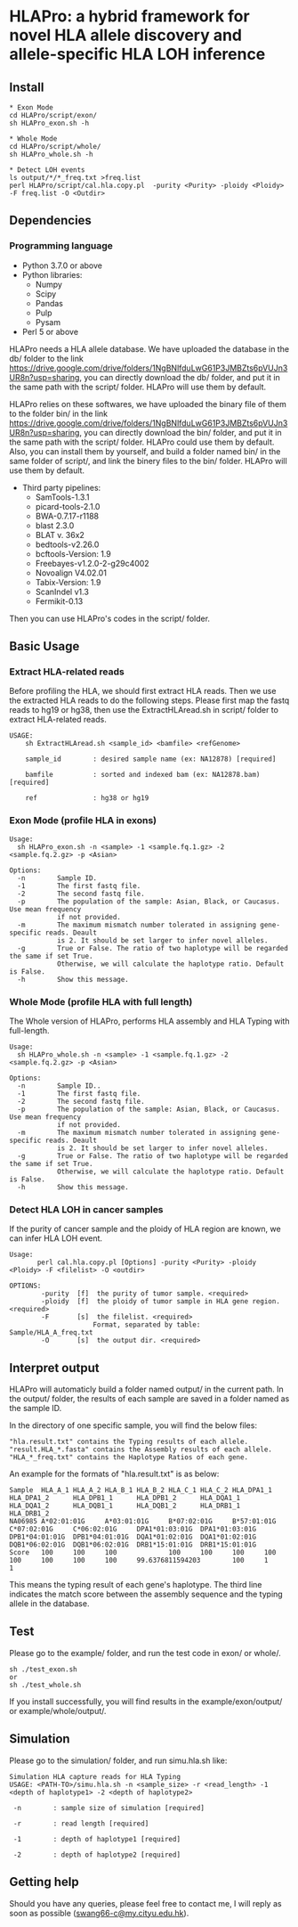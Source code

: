 # HLAPro: a hybrid framework for novel HLA allele discovery and allele-specific HLA LOH inference

## Install  
```
* Exon Mode
cd HLAPro/script/exon/
sh HLAPro_exon.sh -h

* Whole Mode
cd HLAPro/script/whole/
sh HLAPro_whole.sh -h

* Detect LOH events
ls output/*/*_freq.txt >freq.list
perl HLAPro/script/cal.hla.copy.pl  -purity <Purity> -ploidy <Ploidy> -F freq.list -O <Outdir>

```
## Dependencies 
### Programming language
* Python 3.7.0 or above  
* Python libraries:  
    * Numpy  
    * Scipy  
    * Pandas  
    * Pulp
    * Pysam  
* Perl 5 or above

HLAPro needs a HLA allele database. We have uploaded the database in the db/ folder to the link https://drive.google.com/drive/folders/1NgBNlfduLwG61P3JMBZts6pVUJn3UR8n?usp=sharing, you can directly download the db/ folder, and put it in the same path with the script/ folder. HLAPro will use them by default. 

HLAPro relies on these softwares, we have uploaded the binary file of them to the folder bin/ in the link https://drive.google.com/drive/folders/1NgBNlfduLwG61P3JMBZts6pVUJn3UR8n?usp=sharing, you can directly download the bin/ folder, and put it in the same path with the script/ folder. HLAPro could use them by default. Also, you can install them by yourself, and build a folder named bin/ in the same folder of script/, and link the binery files to the bin/ folder. HLAPro will use them by default.   
* Third party pipelines:
    * SamTools-1.3.1
    * picard-tools-2.1.0
    * BWA-0.7.17-r1188
    * blast 2.3.0
    * BLAT v. 36x2
    * bedtools-v2.26.0
    * bcftools-Version: 1.9
    * Freebayes-v1.2.0-2-g29c4002
    * Novoalign V4.02.01
    * Tabix-Version: 1.9
    * ScanIndel v1.3
    * Fermikit-0.13

Then you can use HLAPro's codes in the script/ folder. 


## Basic Usage  
### Extract HLA-related reads
Before profiling the HLA, we should first extract HLA reads. Then we use the extracted HLA reads to do the following steps. Please first map the fastq reads to hg19 or hg38, then use the ExtractHLAread.sh in script/ folder to extract HLA-related reads.
```
USAGE: 
    sh ExtractHLAread.sh <sample_id> <bamfile> <refGenome>

    sample_id        : desired sample name (ex: NA12878) [required]

    bamfile          : sorted and indexed bam (ex: NA12878.bam) [required]

    ref              : hg38 or hg19

```
### Exon Mode (profile HLA in exons)
```
Usage:
  sh HLAPro_exon.sh -n <sample> -1 <sample.fq.1.gz> -2 <sample.fq.2.gz> -p <Asian>

Options:
  -n        Sample ID.
  -1        The first fastq file.
  -2        The second fastq file.
  -p        The population of the sample: Asian, Black, or Caucasus. Use mean frequency
            if not provided.
  -m        The maximum mismatch number tolerated in assigning gene-specific reads. Deault
            is 2. It should be set larger to infer novel alleles.
  -g        True or False. The ratio of two haplotype will be regarded the same if set True.
            Otherwise, we will calculate the haplotype ratio. Default is False.
  -h        Show this message.
```
### Whole Mode (profile HLA with full length)
The Whole version of HLAPro, performs HLA assembly and HLA Typing with full-length.
```
Usage:
  sh HLAPro_whole.sh -n <sample> -1 <sample.fq.1.gz> -2 <sample.fq.2.gz> -p <Asian>

Options:
  -n        Sample ID..
  -1        The first fastq file.
  -2        The second fastq file.
  -p        The population of the sample: Asian, Black, or Caucasus. Use mean frequency
            if not provided.
  -m        The maximum mismatch number tolerated in assigning gene-specific reads. Deault
            is 2. It should be set larger to infer novel alleles.
  -g        True or False. The ratio of two haplotype will be regarded the same if set True.
            Otherwise, we will calculate the haplotype ratio. Default is False.
  -h        Show this message.
```

### Detect HLA LOH in cancer samples
If the purity of cancer sample and the ploidy of HLA region are known, we can infer HLA LOH event.
```
Usage:
       perl cal.hla.copy.pl [Options] -purity <Purity> -ploidy <Ploidy> -F <filelist> -O <outdir>

OPTIONS:
        -purity  [f]  the purity of tumor sample. <required>
        -ploidy  [f]  the ploidy of tumor sample in HLA gene region. <required>
        -F       [s]  the filelist. <required>
                     Format, separated by table:  Sample/HLA_A_freq.txt
        -O       [s]  the output dir. <required>
```

## Interpret output
HLAPro will automaticly build a folder named output/ in the current path. In the output/ folder, the results of each sample are saved in a folder named as the sample ID.  

In the directory of one specific sample, you will find the below files:
```
"hla.result.txt" contains the Typing results of each allele.
"result.HLA_*.fasta" contains the Assembly results of each allele.
"HLA_*_freq.txt" contains the Haplotype Ratios of each gene.

```
An example for the formats of "hla.result.txt" is as below:
```
Sample  HLA_A_1 HLA_A_2 HLA_B_1 HLA_B_2 HLA_C_1 HLA_C_2 HLA_DPA1_1      HLA_DPA1_2      HLA_DPB1_1      HLA_DPB1_2      HLA_DQA1_1      HLA_DQA1_2      HLA_DQB1_1      HLA_DQB1_2      HLA_DRB1_1      HLA_DRB1_2
NA06985 A*02:01:01G     A*03:01:01G     B*07:02:01G     B*57:01:01G     C*07:02:01G     C*06:02:01G     DPA1*01:03:01G  DPA1*01:03:01G  DPB1*04:01:01G  DPB1*04:01:01G  DQA1*01:02:01G  DQA1*01:02:01G  DQB1*06:02:01G  DQB1*06:02:01G  DRB1*15:01:01G  DRB1*15:01:01G
Score   100     100     100             100     100     100     100     100     100     100     100     99.6376811594203        100     1       1
```
This means the typing result of each gene's haplotype. The third line indicates the match score between the assembly sequence and the typing allele in the database.   

## Test
Please go to the example/ folder, and run the test code in exon/ or whole/. 
```
sh ./test_exon.sh
or
sh ./test_whole.sh
```
If you install successfully, you will find results in the example/exon/output/ or example/whole/output/.

## Simulation
Please go to the simulation/ folder, and run simu.hla.sh like:
```
Simulation HLA capture reads for HLA Typing
USAGE: <PATH-TO>/simu.hla.sh -n <sample_size> -r <read_length> -1 <depth of haplotype1> -2 <depth of haplotype2>

 -n        : sample size of simulation [required]

 -r        : read length [required]

 -1        : depth of haplotype1 [required]

 -2        : depth of haplotype2 [required]
```

## Getting help
Should you have any queries, please feel free to contact me, I will reply as soon as possible (swang66-c@my.cityu.edu.hk).

